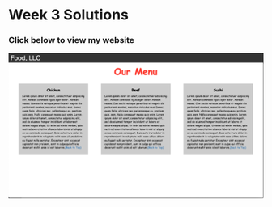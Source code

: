 # Week 3 Solutions

### Click below to view my website

<p align="center"> 
  <kbd>
  	<a href="https://priyanshsaxena24.github.io/Coursera-HTML-CSS-and-Javascript-for-Web-Developers/Week%203/index.html" target="_blank">
		<img src="img.png"></img>
	</a>
  </kbd>
</p>
